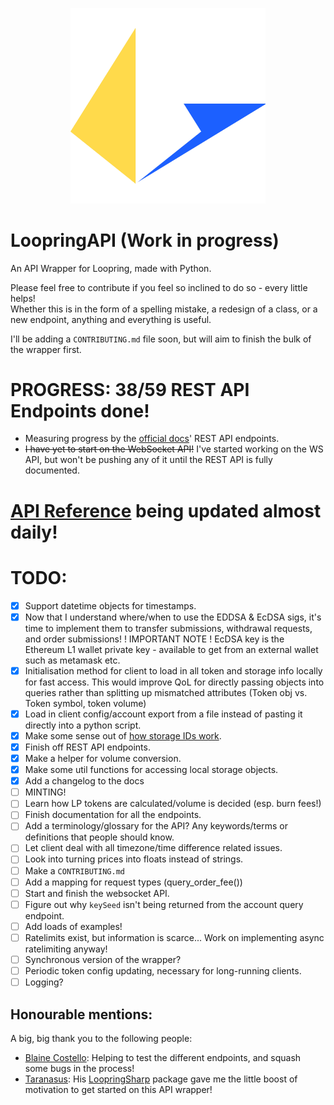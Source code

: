 <p align="center" width="100%">
    <img src="docs/Loopring.py.png" alt="LoopringAPI Logo" width="312">
</p>

# LoopringAPI (Work in progress)

An API Wrapper for Loopring, made with Python.

Please feel free to contribute if you feel so inclined to do so - every little helps!  
Whether this is in the form of a spelling mistake, a redesign of a class, or a new endpoint, anything and everything is useful.

I'll be adding a `CONTRIBUTING.md` file soon, but will aim to finish the bulk of the wrapper first.

# PROGRESS: 38/59 REST API Endpoints done!

- Measuring progress by the [official docs](https://docs.loopring.io/en/)' REST API endpoints.
- ~~I have yet to start on the WebSocket API!~~ I've started working on the WS API, but won't be pushing any of it until the REST API is fully documented.

# [API Reference](https://diggydev.co.uk/loopring/index.html) being updated almost daily!

# TODO:

- [x] Support datetime objects for timestamps.
- [x] Now that I understand where/when to use the EDDSA & EcDSA sigs, it's time to implement them to transfer submissions, withdrawal requests, and order submissions! ! IMPORTANT NOTE ! EcDSA key is the Ethereum L1 wallet private key - available to get from an external wallet such as metamask etc.
- [x] Initialisation method for client to load in all token and storage info locally for fast access. This would improve QoL for directly passing objects into queries rather than splitting up mismatched attributes (Token obj vs. Token symbol, token volume)
- [x] Load in client config/account export from a file instead of pasting it directly into a python script.
- [x] Make some sense out of [how storage IDs work](https://github.com/Loopring/protocols/blob/master/packages/loopring_v3/DESIGN.md#storage).
- [x] Finish off REST API endpoints.
- [x] Make a helper for volume conversion.
- [x] Make some util functions for accessing local storage objects.
- [x] Add a changelog to the docs
- [ ] MINTING!
- [ ] Learn how LP tokens are calculated/volume is decided (esp. burn fees!)
- [ ] Finish documentation for all the endpoints.
- [ ] Add a terminology/glossary for the API? Any keywords/terms or definitions that people should know.
- [ ] Let client deal with all timezone/time difference related issues.
- [ ] Look into turning prices into floats instead of strings.
- [ ] Make a `CONTRIBUTING.md`
- [ ] Add a mapping for request types (query_order_fee())
- [ ] Start and finish the websocket API.
- [ ] Figure out why `keySeed` isn't being returned from the account query endpoint.
- [ ] Add loads of examples!
- [ ] Ratelimits exist, but information is scarce... Work on implementing async ratelimiting anyway!
- [ ] Synchronous version of the wrapper?
- [ ] Periodic token config updating, necessary for long-running clients.
- [ ] Logging?

## Honourable mentions:

A big, big thank you to the following people:

- [Blaine Costello](https://github.com/blainecostello): Helping to test the different endpoints, and squash some bugs in the process!
- [Taranasus](https://github.com/taranasus): His [LoopringSharp](https://github.com/taranasus/LoopringSharp) package gave me the little boost of motivation to get started on this API wrapper!
